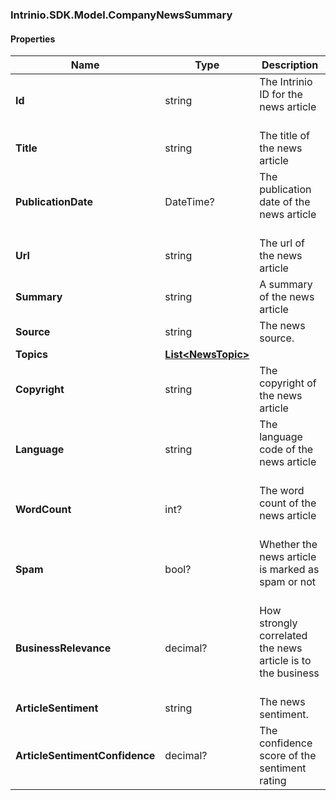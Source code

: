 [//]: # (CLASS:Intrinio.SDK.Model.CompanyNewsSummary)

[//]: # (KIND:object)

### Intrinio.SDK.Model.CompanyNewsSummary
#### Properties

[//]: # (START_DEFINITION)

Name | Type | Description
------------ | ------------- | -------------
**Id** | string | The Intrinio ID for the news article &nbsp;
**Title** | string | The title of the news article &nbsp;
**PublicationDate** | DateTime? | The publication date of the news article &nbsp;
**Url** | string | The url of the news article &nbsp;
**Summary** | string | A summary of the news article &nbsp;
**Source** | string | The news source. &nbsp;
**Topics** | [**List&lt;NewsTopic&gt;**](NewsTopic.md) |  &nbsp;
**Copyright** | string | The copyright of the news article &nbsp;
**Language** | string | The language code of the news article &nbsp;
**WordCount** | int? | The word count of the news article &nbsp;
**Spam** | bool? | Whether the news article is marked as spam or not &nbsp;
**BusinessRelevance** | decimal? | How strongly correlated the news article is to the business &nbsp;
**ArticleSentiment** | string | The news sentiment. &nbsp;
**ArticleSentimentConfidence** | decimal? | The confidence score of the sentiment rating &nbsp;

[//]: # (END_DEFINITION)


[//]: # (CONTAINED_CLASS:Intrinio.SDK.Model.NewsTopic)



